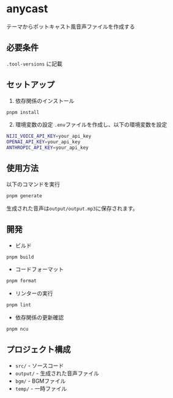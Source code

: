 # anycast

テーマからポットキャスト風音声ファイルを作成する

## 必要条件

`.tool-versions` に記載

## セットアップ

1. 依存関係のインストール

```bash
pnpm install
```

2. 環境変数の設定
`.env`ファイルを作成し、以下の環境変数を設定

```bash
NIJI_VOICE_API_KEY=your_api_key
OPENAI_API_KEY=your_api_key
ANTHROPIC_API_KEY=your_api_key
```

## 使用方法

以下のコマンドを実行

```bash
pnpm generate
```

生成された音声は`output/output.mp3`に保存されます。

## 開発

- ビルド
```bash
pnpm build
```

- コードフォーマット
```bash
pnpm format
```

- リンターの実行
```bash
pnpm lint
```

- 依存関係の更新確認
```bash
pnpm ncu
```

## プロジェクト構成

- `src/` - ソースコード
- `output/` - 生成された音声ファイル
- `bgm/` - BGMファイル
- `temp/` - 一時ファイル
